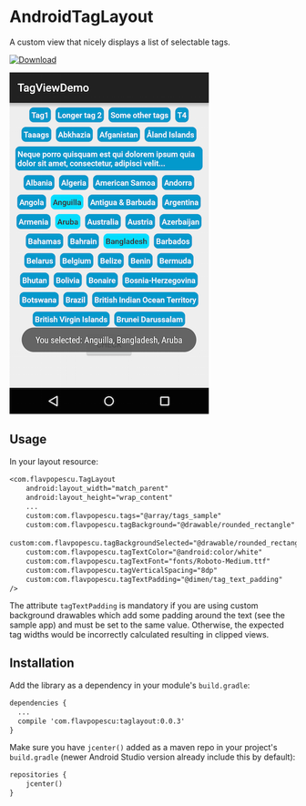 # AndroidTagLayout
A custom view that nicely displays a list of selectable tags.

[ ![Download](https://api.bintray.com/packages/flavp/maven/taglayout/images/download.svg) ](https://bintray.com/flavp/maven/taglayout/_latestVersion)

![TagLayout Screenshot](screenshot1.png)

## Usage

In your layout resource:

    <com.flavpopescu.TagLayout
        android:layout_width="match_parent"
        android:layout_height="wrap_content"
        ...
        custom:com.flavpopescu.tags="@array/tags_sample"
        custom:com.flavpopescu.tagBackground="@drawable/rounded_rectangle"
        custom:com.flavpopescu.tagBackgroundSelected="@drawable/rounded_rectangle_selected"
        custom:com.flavpopescu.tagTextColor="@android:color/white"
        custom:com.flavpopescu.tagTextFont="fonts/Roboto-Medium.ttf"
        custom:com.flavpopescu.tagVerticalSpacing="8dp"
        custom:com.flavpopescu.tagTextPadding="@dimen/tag_text_padding"
    />

The attribute `tagTextPadding` is mandatory if you are using custom background drawables which add some padding around the text (see the sample app) and must be set to the same value. Otherwise, the expected tag widths would be incorrectly calculated resulting in clipped views.

## Installation

Add the library as a dependency in your module's `build.gradle`:

    dependencies {
      ...
      compile 'com.flavpopescu:taglayout:0.0.3'
    }
    
Make sure you have `jcenter()` added as a maven repo in your project's `build.gradle` (newer Android Studio version already include this by default):

    repositories {
        jcenter()
    }
